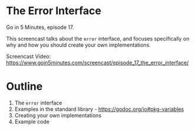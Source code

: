 # The Error Interface

Go in 5 Minutes, episode 17.

This screencast talks about the `error` interface, and focuses specifically on why and how you should create your own implementations.

Screencast Video: https://www.goin5minutes.com/screencast/episode_17_the_error_interface/

# Outline

1. The `error` interface
2. Examples in the standard library - https://godoc.org/io#pkg-variables
3. Creating your own implementations
4. Example code

